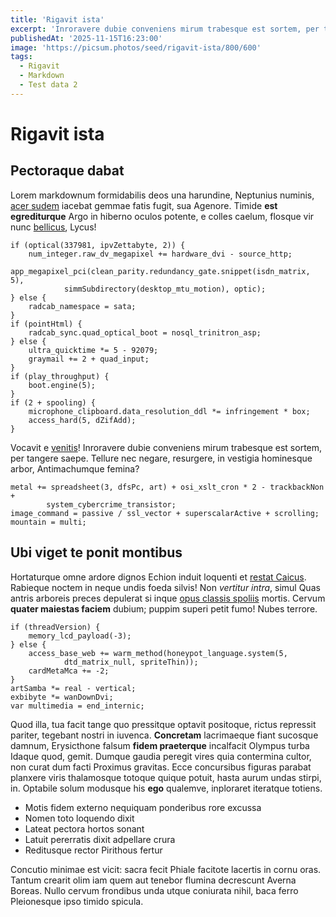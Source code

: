 ```yaml
---
title: 'Rigavit ista'
excerpt: 'Inroravere dubie conveniens mirum trabesque est sortem, per tangere saepe. Tellure nec negare, resurgere, in vestigia hominesque arbor, Antimachumque femina?'
publishedAt: '2025-11-15T16:23:00'
image: 'https://picsum.photos/seed/rigavit-ista/800/600'
tags:
  - Rigavit
  - Markdown
  - Test data 2
---
```

# Rigavit ista

## Pectoraque dabat

Lorem markdownum formidabilis deos una harundine, Neptunius numinis, [acer
sudem](http://animos-sine.io/) iacebat gemmae fatis fugit, sua Agenore. Timide
**est egrediturque** Argo in hiberno oculos potente, e colles caelum, flosque
vir nunc [bellicus](http://nata.org/iuvenaliaan.html), Lycus!

    if (optical(337981, ipvZettabyte, 2)) {
        num_integer.raw_dv_megapixel += hardware_dvi - source_http;
        app_megapixel_pci(clean_parity.redundancy_gate.snippet(isdn_matrix, 5),
                simmSubdirectory(desktop_mtu_motion), optic);
    } else {
        radcab_namespace = sata;
    }
    if (pointHtml) {
        radcab_sync.quad_optical_boot = nosql_trinitron_asp;
    } else {
        ultra_quicktime *= 5 - 92079;
        graymail += 2 + quad_input;
    }
    if (play_throughput) {
        boot.engine(5);
    }
    if (2 + spooling) {
        microphone_clipboard.data_resolution_ddl *= infringement * box;
        access_hard(5, dZifAdd);
    }

Vocavit e [venitis](http://www.petenssacerdos.io/maiora.html)! Inroravere dubie
conveniens mirum trabesque est sortem, per tangere saepe. Tellure nec negare,
resurgere, in vestigia hominesque arbor, Antimachumque femina?

    metal += spreadsheet(3, dfsPc, art) + osi_xslt_cron * 2 - trackbackNon +
            system_cybercrime_transistor;
    image_command = passive / ssl_vector + superscalarActive + scrolling;
    mountain = multi;

## Ubi viget te ponit montibus

Hortaturque omne ardore dignos Echion induit loquenti et [restat
Caicus](http://ambrosia.io/). Rabieque noctem in neque undis foeda silvis! Non
*vertitur intra*, simul Quas antris arboreis preces depulerat si inque [opus
classis spoliis](http://www.est.net/iustamque.html) mortis. Cervum **quater
maiestas faciem** dubium; puppim superi petit fumo! Nubes terrore.

    if (threadVersion) {
        memory_lcd_payload(-3);
    } else {
        access_base_web += warm_method(honeypot_language.system(5,
                dtd_matrix_null, spriteThin));
        cardMetaMca += -2;
    }
    artSamba *= real - vertical;
    exbibyte *= wanDownDvi;
    var multimedia = end_internic;

Quod illa, tua facit tange quo pressitque optavit positoque, rictus repressit
pariter, tegebant nostri in iuvenca. **Concretam** lacrimaeque fiant sucosque
damnum, Erysicthone falsum **fidem praeterque** incalfacit Olympus turba Idaque
quod, gemit. Dumque gaudia peregit vires quia contermina cultor, non curat dum
facti Proximus gravitas. Ecce concursibus figuras parabat planxere viris
thalamosque totoque quique potuit, hasta aurum undas stirpi, in. Optabile solum
modusque his **ego** qualemve, inploraret iteratque totiens.

- Motis fidem externo nequiquam ponderibus rore excussa
- Nomen toto loquendo dixit
- Lateat pectora hortos sonant
- Latuit pererratis dixit adpellare crura
- Reditusque rector Pirithous fertur

Concutio minimae est vicit: sacra fecit Phiale facitote lacertis in cornu oras.
Tantum crearit olim iam quem aut tenebor flumina decrescunt Averna Boreas. Nullo
cervum frondibus unda utque coniurata nihil, baca ferro Pleionesque ipso timido
spicula.
